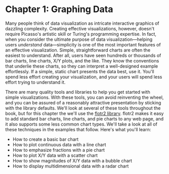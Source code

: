 # Chapter 1: Graphing Data

Many people think of data visualization as intricate interactive graphics of dazzling complexity. Creating effective visualizations, however, doesn't require Picasso's artistic skill or Turing's programming expertise. In fact, when you consider the ultimate purpose of data visualization—helping users _understand_ data—simplicity is one of the most important features of an effective visualization. Simple, straightforward charts are often the easiest to understand. After all, users have seen hundreds or thousands of bar charts, line charts, <span class="smcp">X</span>/<span class="smcp">Y</span> plots, and the like. They know the conventions that underlie these charts, so they can interpret a well-designed example effortlessly. If a simple, static chart presents the data best, use it. You'll spend less effort creating your visualization, and your users will spend less effort trying to understand it.

There are many quality tools and libraries to help you get started with simple visualizations. With these tools, you can avoid reinventing the wheel, and you can be assured of a reasonably attractive presentation by sticking with the library defaults. We'll look at several of these tools throughout the book, but for this chapter the we'll use the [flotr2 library](http://www.humblesoftware.com/flotr2/). flotr2 makes it easy to add standard bar charts, line charts, and pie charts to any web page, and it also supports some less common chart types. We'll take a look at all of these techniques in the examples that follow. Here's what you'll learn:

* How to create a basic bar chart
* How to plot continuous data with a line chart
* How to emphasize fractions with a pie chart
* How to plot <span class="smcp">X</span>/<span class="smcp">Y</span> data with a scatter chart
* How to show magnitudes of <span class="smcp">X</span>/<span class="smcp">Y</span> data with a bubble chart
* How to display multidimensional data with a radar chart

